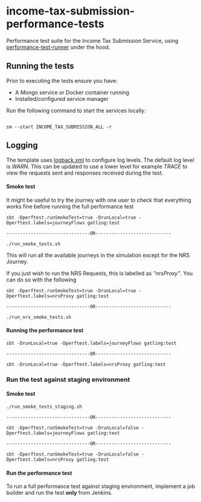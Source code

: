 # income-tax-submission-performance-tests
Performance test suite for the Income Tax Submission Service, using [performance-test-runner](https://github.com/hmrc/performance-test-runner) under the hood.

## Running the tests

Prior to executing the tests ensure you have:

* A Mongo service or Docker container running
* Installed/configured service manager

Run the following command to start the services locally:
```

sm --start INCOME_TAX_SUBMISSION_ALL -r

```

## Logging

The template uses [logback.xml](src/test/resources) to configure log levels. The default log level is *WARN*. This can be updated to use a lower level for example *TRACE* to view the requests sent and responses received during the test.

#### Smoke test

It might be useful to try the journey with one user to check that everything works fine before running the full performance test
```
sbt -Dperftest.runSmokeTest=true -DrunLocal=true -Dperftest.labels=journeyFlows gatling:test

-------------------------------OR----------------------------

./run_smoke_tests.sh
```
This will run all the available journeys in the simulation except for the NRS Journey. 

If you just wish to run the NRS Requests, this is labelled as *"nrsProxy"*. You can do so with the following

```
sbt -Dperftest.runSmokeTest=true -DrunLocal=true -Dperftest.labels=nrsProxy gatling:test

-------------------------------OR----------------------------

./run_nrs_smoke_tests.sh
```

#### Running the performance test
```
sbt -DrunLocal=true -Dperftest.labels=journeyFlows gatling:test

-------------------------------OR----------------------------

sbt -DrunLocal=true -Dperftest.labels=nrsProxy gatling:test
```
### Run the test against staging environment

#### Smoke test
```
./run_smoke_tests_staging.sh

-------------------------------OR----------------------------

sbt -Dperftest.runSmokeTest=true -DrunLocal=false -Dperftest.labels=journeyFlows gatling:test

-------------------------------OR----------------------------

sbt -Dperftest.runSmokeTest=true -DrunLocal=false -Dperftest.labels=nrsProxy gatling:test
```

#### Run the performance test

To run a full performance test against staging environment, implement a job builder and run the test **only** from Jenkins.
